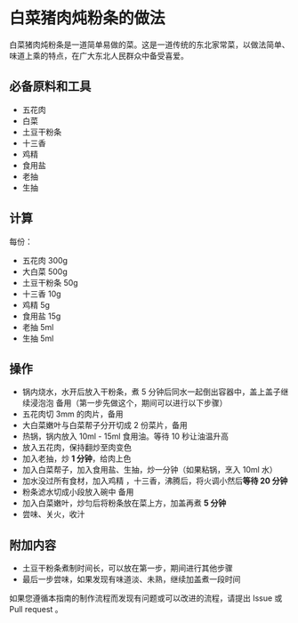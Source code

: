 # 白菜猪肉炖粉条的做法

白菜猪肉炖粉条是一道简单易做的菜。这是一道传统的东北家常菜，以做法简单、味道上乘的特点，在广大东北人民群众中备受喜爱。

## 必备原料和工具

- 五花肉
- 白菜
- 土豆干粉条
- 十三香
- 鸡精
- 食用盐
- 老抽
- 生抽

## 计算

每份：

- 五花肉 300g
- 大白菜 500g
- 土豆干粉条 50g
- 十三香 10g
- 鸡精 5g
- 食用盐 15g
- 老抽 5ml
- 生抽 5ml

## 操作

- 锅内烧水，水开后放入干粉条，煮 5 分钟后同水一起倒出容器中，盖上盖子继续浸泡泡 备用（第一步先做这个，期间可以进行以下步骤）
- 五花肉切 3mm 的肉片，备用
- 大白菜嫩叶与白菜帮子分开切成 2 份菜片，备用
- 热锅，锅内放入 10ml - 15ml 食用油。等待 10 秒让油温升高
- 放入五花肉，保持翻炒至肉变色
- 加入老抽，炒 **1 分钟**，给肉上色
- 加入白菜帮子，加入食用盐、生抽，炒一分钟（如果粘锅，烹入 10ml 水）
- 加水没过所有食材，加入鸡精 ，十三香，沸腾后，将火调小然后**等待 20 分钟**
- 粉条滤水切成小段放入碗中 备用
- 加入白菜嫩叶，炒匀后将粉条放在菜上方，加盖再煮 **5 分钟**
- 尝味、关火，收汁

## 附加内容

- 土豆干粉条煮制时间长，可以放在第一步，期间进行其他步骤
- 最后一步尝味，如果发现有味道淡、未熟，继续加盖煮一段时间

如果您遵循本指南的制作流程而发现有问题或可以改进的流程，请提出 Issue 或 Pull request 。
